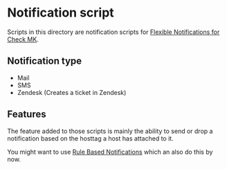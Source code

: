 # Notification script

Scripts in this directory are notification scripts for [Flexible Notifications for Check MK][checkmk_flexible_notifications].

## Notification type

* Mail
* SMS
* Zendesk (Creates a ticket in Zendesk)

## Features

[checkmk_flexible_notifications]: http://mathias-kettner.de/checkmk_flexible_notifications.html

The feature added to those scripts is mainly the ability to send or drop a
notification based on the hosttag a host has attached to it.

You might want to use [Rule Based Notifications](https://mathias-kettner.de/checkmk_rbn.html) which an also do this by now.
